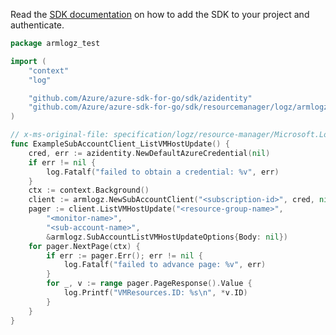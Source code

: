 Read the [SDK documentation](https://github.com/Azure/azure-sdk-for-go/blob/sdk%2Fresourcemanager%2Flogz%2Farmlogz%2Fv0.1.0/sdk/resourcemanager/logz/armlogz/README.md) on how to add the SDK to your project and authenticate.

```go
package armlogz_test

import (
	"context"
	"log"

	"github.com/Azure/azure-sdk-for-go/sdk/azidentity"
	"github.com/Azure/azure-sdk-for-go/sdk/resourcemanager/logz/armlogz"
)

// x-ms-original-file: specification/logz/resource-manager/Microsoft.Logz/stable/2020-10-01/examples/SubAccount_VMHosts_Update.json
func ExampleSubAccountClient_ListVMHostUpdate() {
	cred, err := azidentity.NewDefaultAzureCredential(nil)
	if err != nil {
		log.Fatalf("failed to obtain a credential: %v", err)
	}
	ctx := context.Background()
	client := armlogz.NewSubAccountClient("<subscription-id>", cred, nil)
	pager := client.ListVMHostUpdate("<resource-group-name>",
		"<monitor-name>",
		"<sub-account-name>",
		&armlogz.SubAccountListVMHostUpdateOptions{Body: nil})
	for pager.NextPage(ctx) {
		if err := pager.Err(); err != nil {
			log.Fatalf("failed to advance page: %v", err)
		}
		for _, v := range pager.PageResponse().Value {
			log.Printf("VMResources.ID: %s\n", *v.ID)
		}
	}
}
```
